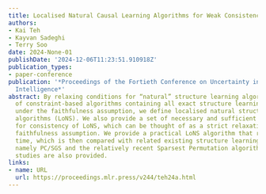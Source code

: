 ```yaml
---
title: Localised Natural Causal Learning Algorithms for Weak Consistency Conditions
authors:
- Kai Teh
- Kayvan Sadeghi
- Terry Soo
date: 2024-None-01
publishDate: '2024-12-06T11:23:51.910918Z'
publication_types:
- paper-conference
publication: '*Proceedings of the Fortieth Conference on Uncertainty in Artificial
  Intelligence*'
abstract: By relaxing conditions for “natural” structure learning algorithms, a family
  of constraint-based algorithms containing all exact structure learning algorithms
  under the faithfulness assumption, we define localised natural structure learning
  algorithms (LoNS). We also provide a set of necessary and sufficient assumptions
  for consistency of LoNS, which can be thought of as a strict relaxation of the restricted
  faithfulness assumption. We provide a practical LoNS algorithm that runs in exponential
  time, which is then compared with related existing structure learning algorithms,
  namely PC/SGS and the relatively recent Sparsest Permutation algorithm. Simulation
  studies are also provided.
links:
- name: URL
  url: https://proceedings.mlr.press/v244/teh24a.html
---
```

